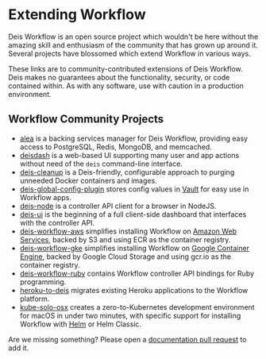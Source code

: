 # Extending Workflow

Deis Workflow is an open source project which wouldn't be here without the amazing skill
and enthusiasm of the community that has grown up around it. Several projects have blossomed
which extend Workflow in various ways.

These links are to community-contributed extensions of Deis Workflow. Deis makes no
guarantees about the functionality, security, or code contained within. As with any software,
use with caution in a production environment.

## Workflow Community Projects

- [alea][] is a backing services manager for Deis Workflow, providing easy
  access to PostgreSQL, Redis, MongoDB, and memcached.
- [deisdash][] is a web-based UI supporting many user and app actions without need of the
  `deis` command-line interface.
- [deis-cleanup][] is a Deis-friendly, configurable approach to purging unneeded Docker
  containers and images.
- [deis-global-config-plugin][] stores config values in [Vault][] for easy use in Workflow apps.
- [deis-node][] is a controller API client for a browser in NodeJS.
- [deis-ui][] is the beginning of a full client-side dashboard that interfaces with the
  controller API.
- [deis-workflow-aws][] simplifies installing Workflow on [Amazon Web Services][], backed by
  S3 and using ECR as the container registry.
- [deis-workflow-gke][] simplifies installing Workflow on [Google Container Engine][], backed
  by Google Cloud Storage and using gcr.io as the container registry.
- [deis-workflow-ruby][] contains Workflow controller API bindings for Ruby programming.
- [heroku-to-deis][] migrates existing Heroku applications to the Workflow platform.
- [kube-solo-osx][] creates a zero-to-Kubernetes development environment for macOS in under
  two minutes, with specific support for installing Workflow with [Helm][] or Helm Classic.

Are we missing something? Please open a [documentation pull request][] to add it.

[alea]: https://github.com/Codaisseur/alea
[Amazon Web Services]: https://aws.amazon.com/
[deisdash]: https://github.com/olalonde/deisdash
[deis-cleanup]: https://github.com/Ragnarson/deis-cleanup
[deis-global-config-plugin]: https://github.com/Rafflecopter/deis-global-config-plugin
[deis-node]: https://github.com/olalonde/deis-node
[deis-ui]: https://github.com/jumbojett/deis-ui
[deis-workflow-aws]: https://github.com/rimusz/deis-workflow-aws
[deis-workflow-gke]: https://github.com/rimusz/deis-workflow-gke
[deis-workflow-ruby]: https://github.com/thomas0087/deis-workflow-ruby
[documentation pull request]: https://github.com/deisthree/workflow/pulls
[Google Container Engine]: https://cloud.google.com/container-engine/
[Helm]: https://github.com/kubernetes/helm
[heroku-to-deis]: https://github.com/emartech/heroku-to-deis
[kube-solo-osx]: https://github.com/TheNewNormal/kube-solo-osx
[Vault]: https://www.vaultproject.io/
